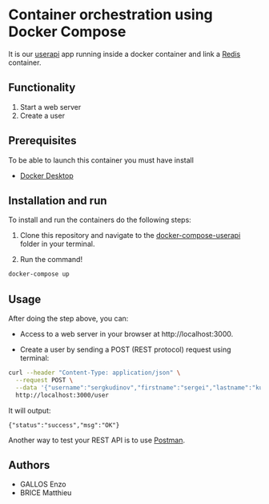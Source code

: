# Container orchestration using Docker Compose

It is our [userapi](https://github.com/enzo2346/ece-devops-BRICE-GALLOS/tree/main/userapi) app running inside a docker container and link a [Redis](https://redis.io/) container.

## Functionality

1. Start a web server
2. Create a user

## Prerequisites

To be able to launch this container you must have install

- [Docker Desktop](https://www.docker.com/products/docker-desktop/)

## Installation and run

To install and run the containers do the following steps:

1. Clone this repository and navigate to the [docker-compose-userapi](https://github.com/enzo2346/ece-devops-BRICE-GALLOS/tree/main/containers/docker-compose-userapi) folder in your terminal.

2. Run the command!

```bash
docker-compose up
```

## Usage

After doing the step above, you can:

- Access to a web server in your browser at http://localhost:3000.

- Create a user by sending a POST (REST protocol) request using terminal:

```bash
curl --header "Content-Type: application/json" \
  --request POST \
  --data '{"username":"sergkudinov","firstname":"sergei","lastname":"kudinov"}' \
  http://localhost:3000/user
```

It will output:

```
{"status":"success","msg":"OK"}
```

Another way to test your REST API is to use [Postman](https://www.postman.com/).

## Authors

- GALLOS Enzo
- BRICE Matthieu
